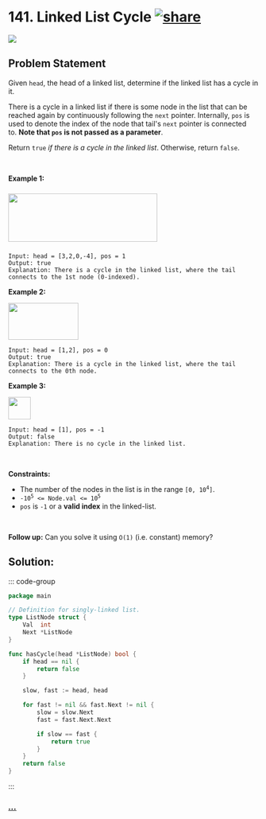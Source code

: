 # 141. Linked List Cycle [![share]](https://leetcode.com/problems/linked-list-cycle/)

![][easy]

## Problem Statement

<p>Given <code>head</code>, the head of a linked list, determine if the linked list has a cycle in it.</p>
<p>There is a cycle in a linked list if there is some node in the list that can be reached again by continuously following the <code>next</code> pointer. Internally, <code>pos</code> is used to denote the index of the node that tail's <code>next</code> pointer is connected to. <strong>Note that <code>pos</code> is not passed as a parameter</strong>.</p>
<p>Return <code>true</code><em> if there is a cycle in the linked list</em>. Otherwise, return <code>false</code>.</p>
<p> </p>
<p><strong class="example">Example 1:</strong></p>
<img alt="" src="https://assets.leetcode.com/uploads/2018/12/07/circularlinkedlist.png" style="width: 300px; height: 97px; margin-top: 8px; margin-bottom: 8px;"/>

```
Input: head = [3,2,0,-4], pos = 1
Output: true
Explanation: There is a cycle in the linked list, where the tail connects to the 1st node (0-indexed).
```

<p><strong class="example">Example 2:</strong></p>
<img alt="" src="https://assets.leetcode.com/uploads/2018/12/07/circularlinkedlist_test2.png" style="width: 141px; height: 74px;"/>

```
Input: head = [1,2], pos = 0
Output: true
Explanation: There is a cycle in the linked list, where the tail connects to the 0th node.
```

<p><strong class="example">Example 3:</strong></p>
<img alt="" src="https://assets.leetcode.com/uploads/2018/12/07/circularlinkedlist_test3.png" style="width: 45px; height: 45px;"/>

```
Input: head = [1], pos = -1
Output: false
Explanation: There is no cycle in the linked list.
```

<p> </p>
<p><strong>Constraints:</strong></p>
<ul>
<li>The number of the nodes in the list is in the range <code>[0, 10<sup>4</sup>]</code>.</li>
<li><code>-10<sup>5</sup> &lt;= Node.val &lt;= 10<sup>5</sup></code></li>
<li><code>pos</code> is <code>-1</code> or a <strong>valid index</strong> in the linked-list.</li>
</ul>
<p> </p>
<p><strong>Follow up:</strong> Can you solve it using <code>O(1)</code> (i.e. constant) memory?</p>

## Solution:

::: code-group

```go [Go]
package main

// Definition for singly-linked list.
type ListNode struct {
	Val  int
	Next *ListNode
}

func hasCycle(head *ListNode) bool {
	if head == nil {
		return false
	}

	slow, fast := head, head

	for fast != nil && fast.Next != nil {
		slow = slow.Next
		fast = fast.Next.Next

		if slow == fast {
			return true
		}
	}
	return false
}

```

:::

### [_..._](#)

```

```

<!----------------------------------{ link }--------------------------------->

[share]: https://graph.org/file/3ea5234dda646b71c574a.png
[easy]: https://img.shields.io/badge/Difficulty-Easy-bright.svg
[medium]: https://img.shields.io/badge/Difficulty-Medium-yellow.svg
[hard]: https://img.shields.io/badge/Difficulty-Hard-red.svg
